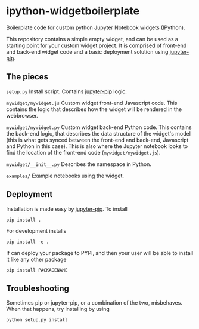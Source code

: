 # ipython-widgetboilerplate
Boilerplate code for custom python Jupyter Notebook widgets (IPython).

This repository contains a simple empty widget, and can be used as a starting point for your custom widget project.  It is comprised of front-end and back-end widget code and a basic deployment solution using [jupyter-pip](https://github.com/jdfreder/jupyter-pip).

## The pieces

`setup.py` Install script.  Contains [jupyter-pip](https://github.com/jdfreder/jupyter-pip) logic.

`mywidget/mywidget.js` Custom widget front-end Javascript code.  This contains the logic that describes how the widget will be rendered in the webbrowser.

`mywidget/mywidget.py` Custom widget back-end Python code.  This contains the back-end logic, that describes the data structure of the widget's model (this is what gets synced between the front-end and back-end, Javascript and Python in this case).  This is also where the Jupyter notebook looks to find the location of the front-end code (`mywidget/mywidget.js`).

`mywidget/__init__.py` Describes the namespace in Python.

`examples/` Example notebooks using the widget.

## Deployment
Installation is made easy by [jupyter-pip](https://github.com/jdfreder/jupyter-pip).  To install  

```
pip install .
```

For development installs  

```
pip install -e .
```

If can deploy your package to PYPI, and then your user will be able to install it like any other package  

```
pip install PACKAGENAME
```

## Troubleshooting

Sometimes pip or jupyter-pip, or a combination of the two, misbehaves.  When that happens, try installing by using  
```
python setup.py install
```
